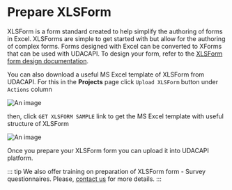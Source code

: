 # Prepare XLSForm

XLSForm is a form standard created to help simplify the authoring of forms in Excel. XLSForms are simple to get started with but allow for the authoring of complex forms. Forms designed with Excel can be converted to XForms that can be used with UDACAPI.
To design your form, refer to the [XLSForm form design documentation](http://xlsform.org/).

You can also download a useful MS Excel template of XLSForm from UDACAPI. For this in the **Projects** page click `Upload XLSForm` button under `Actions` column

![An image](/images/s4-ProjectsDraftFormUpload.png)

then, click `GET XLSFORM SAMPLE` link to get the MS Excel template with useful structure of XLSForm

![An image](/images/s4-ProjectsUploadXLSForm.png)

Once you prepare your XLSForm form you can upload it into UDACAPI platform.

::: tip
We also offer training on preparation of XLSForm form - Survey questionnaires. Please, [contact us](mailto:info@udaconsulting.com) for more details.
:::